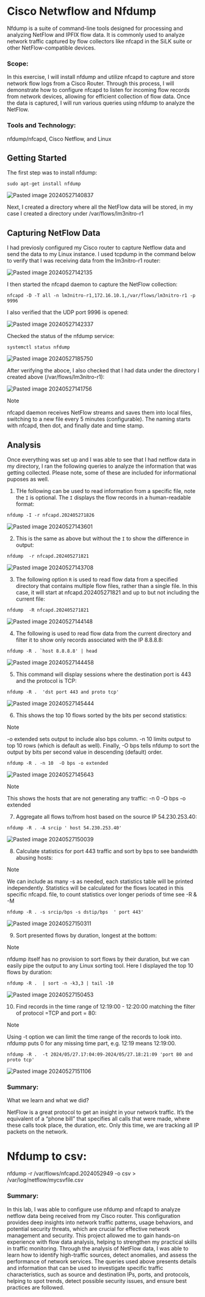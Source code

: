# Cisco Netwflow and Nfdump

Nfdump is a suite of command-line tools designed for processing and analyzing NetFlow and IPFIX flow data. It is commonly used to analyze network traffic captured by flow collectors like nfcapd in the SiLK suite or other NetFlow-compatible devices.

### Scope:

In this exercise, I will install nfdump and utilize nfcapd to capture and store network flow logs from a Cisco Router. Through this process, I will demonstrate how to configure nfcapd to listen for incoming flow records from network devices, allowing for efficient collection of flow data. Once the data is captured, I will run various queries using nfdump to analyze the NetFlow.

### Tools and Technology:

nfdump/nfcapd, Cisco Netflow, and Linux

## Getting Started

The first step was to install nfdump:

```
sudo apt-get install nfdump
```

![Pasted image 20240527140837](https://github.com/lm3nitro/Projects/assets/55665256/74449460-6743-465b-8d2f-e52d7b204aae)

Next, I created a directory where all the NetFlow data will be stored, in my case I created a directory under /var/flows/lm3nitro-r1

## Capturing NetFlow Data

I had previosly configured my Cisco router to capture Netflow data and send the data to my Linux instance. I used tcpdump in the command below to verify that I was receiving data from the lm3nitro-r1 router:

![Pasted image 20240527142135](https://github.com/lm3nitro/Projects/assets/55665256/0506a4a2-0150-4bd1-ad76-5a54bd125205)

I then started the nfcapd daemon to capture the NetFlow collection:

```
nfcapd -D -T all -n lm3nitro-r1,172.16.10.1,/var/flows/lm3nitro-r1 -p 9996
```

I also verified that the UDP port 9996 is opened:

![Pasted image 20240527142337](https://github.com/lm3nitro/Projects/assets/55665256/f765bd7d-7f17-4c65-a882-5c08e0118e38)

Checked the status of the nfdump service:

```
systemctl status nfdump
```

![Pasted image 20240527185750](https://github.com/lm3nitro/Projects/assets/55665256/55342320-3783-4c9d-9116-b1fa4aad9885)

After verifying the aboce, I also checked that I had data under the directory I created above (/var/flows/lm3nitro-r1):

![Pasted image 20240527141756](https://github.com/lm3nitro/Projects/assets/55665256/f11adfed-6ff2-47e2-89a4-311907bd45d3)

> [!NOTE]  
> nfcapd daemon receives NetFlow streams and saves them into local files, switching to a new file every 5 minutes (configurable). The naming starts with nfcapd, then dot, and finally date and time stamp.

## Analysis

Once everything was set up and I was able to see that I had netflow data in my directory, I ran the following queries to analyze the information that was getting collected. Please note, some of these are included for informational puposes as well. 

1. THe following can be used to read information from a specific file, note the `I` is optional. The `I` displays the flow records in a human-readable format:
   
```
nfdump -I -r nfcapd.202405271826
```

![Pasted image 20240527143601](https://github.com/lm3nitro/Projects/assets/55665256/d55575f4-4051-4bfe-bfeb-679a541798e1)

2. This is the same as above but without the  `I` to show the difference in output:

```
nfdump  -r nfcapd.202405271821
```

![Pasted image 20240527143708](https://github.com/lm3nitro/Projects/assets/55665256/e8802ad8-4f11-496f-a093-fa9d9220c235)

3. The following option `R` is used to read flow data from a specified directory that contains multiple flow files, rather than a single file. In this case, it will start at nfcapd.202405271821 and up to but not including the current file:

```
nfdump  -R nfcapd.202405271821
```

![Pasted image 20240527144148](https://github.com/lm3nitro/Projects/assets/55665256/661347ff-5dd6-4c70-a845-c8bd3286f983)

4. The following is used to read flow data from the current directory and filter it to show only records associated with the IP 8.8.8.8:

```
nfdump -R . `host 8.8.8.8' | head
```

![Pasted image 20240527144458](https://github.com/lm3nitro/Projects/assets/55665256/5a65f130-d7e3-4de5-9cb7-286413923cf4)

5. This command will display sessions where the destination port is 443 and the protocol is TCP:

```
nfdump -R .  'dst port 443 and proto tcp'
```

![Pasted image 20240527145444](https://github.com/lm3nitro/Projects/assets/55665256/30d58462-6c57-4571-bb35-4e95bda2aa69)

6. This shows the top 10 flows sorted by the bits per second statistics:

> [!NOTE]  
> -o extended sets output to include also bps column. -n 10 limits output to top 10 rows (which is default as well). Finally, -O bps tells nfdump to sort the output by bits per second value in descending (default) order.

```
nfdump -R . -n 10  -O bps -o extended
```

![Pasted image 20240527145643](https://github.com/lm3nitro/Projects/assets/55665256/add20c99-7378-44f5-817e-26617bd557a6)

> [!NOTE]  
> This shows the hosts that are not generating any traffic: -n 0 -O bps -o extended

7. Aggregate all flows to/from host based on the source IP 54.230.253.40:

```
nfdump -R . -A srcip ' host 54.230.253.40'
```

![Pasted image 20240527150039](https://github.com/lm3nitro/Projects/assets/55665256/49576394-6438-4768-a98c-f8ae8d1bf7dd)

8. Calculate statistics for port 443 traffic and sort by bps to see bandwidth abusing hosts:

> [!NOTE]  
> We can include as many -s as needed, each statistics table will be printed independently. Statistics will be calculated for the flows located in this specific nfcapd. file, to count statistics over longer periods of time see -R & -M

```
nfdump -R . -s srcip/bps -s dstip/bps  ' port 443'
```

![Pasted image 20240527150311](https://github.com/lm3nitro/Projects/assets/55665256/4f288d44-b7be-473c-bee7-c911efe9757b)

9. Sort presented flows by duration, longest at the bottom:

> [!NOTE]  
> nfdump itself has no provision to sort flows by their duration, but we can easily pipe the output to any Linux sorting tool. Here I displayed the top 10 flows by duration:

```
nfdump -R .  | sort -n -k3,3 | tail -10
```

![Pasted image 20240527150453](https://github.com/lm3nitro/Projects/assets/55665256/12ad3916-14ea-44c4-9dc5-9d3106482845)

10. Find records in the time range of 12:19:00 - 12:20:00 matching the filter of protocol =TCP and port = 80:

> [!NOTE]  
> Using -t option we can limit the time range of the records to look into. nfdump puts 0 for any missing time part, e.g. 12:19 means 12:19:00.

```
nfdump -R .  -t 2024/05/27.17:04:09-2024/05/27.18:21:09 'port 80 and proto tcp'
```

![Pasted image 20240527151106](https://github.com/lm3nitro/Projects/assets/55665256/4bd10cf9-e301-4764-baa6-f88c6865c6b5)

### Summary:


What we learn and what we did?

NetFlow is a great protocol to get an insight in your network traffic. It’s the equivalent of a “phone bill” that specifies all calls that were made, where these calls took place, the duration, etc. Only this time, we are tracking all IP packets on the network.


# Nfdump to csv:


nfdump -r /var/flows/nfcapd.2024052949 -o csv > /var/log/netflow/mycsvfile.csv

### Summary:

In this lab, I was able to configure use nfdump and nfcapd to analyze netflow data being received from my Cisco router. This configuration provides deep insights into network traffic patterns, usage behaviors, and potential security threats, which are crucial for effective network management and security. This project allowed me to gain hands-on experience with flow data analysis, helping to strengthen my practical skills in traffic monitoring. Through the analysis of NetFlow data, I was able to learn how to identify high-traffic sources, detect anomalies, and assess the performance of network services. The queries used above presents details and information that can be used to investigate specific traffic characteristics, such as source and destination IPs, ports, and protocols, helping to spot trends, detect possible security issues, and ensure best practices are followed.

